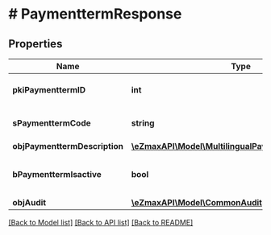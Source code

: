 # # PaymenttermResponse

## Properties

Name | Type | Description | Notes
------------ | ------------- | ------------- | -------------
**pkiPaymenttermID** | **int** | The unique ID of the Paymentterm |
**sPaymenttermCode** | **string** | The code of the Paymentterm |
**objPaymenttermDescription** | [**\eZmaxAPI\Model\MultilingualPaymenttermDescription**](MultilingualPaymenttermDescription.md) |  |
**bPaymenttermIsactive** | **bool** | Whether the Paymentterm is active or not |
**objAudit** | [**\eZmaxAPI\Model\CommonAudit**](CommonAudit.md) |  |

[[Back to Model list]](../../README.md#models) [[Back to API list]](../../README.md#endpoints) [[Back to README]](../../README.md)
